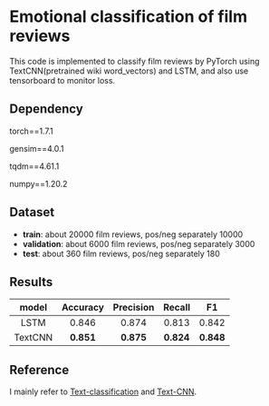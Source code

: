 # Emotional classification of film reviews

This code is implemented to classify film reviews by PyTorch using TextCNN(pretrained wiki word_vectors) and LSTM, and also use tensorboard to monitor loss.

## Dependency

torch==1.7.1

gensim==4.0.1

tqdm==4.61.1

numpy==1.20.2

## Dataset

* **train**: about 20000 film reviews, pos/neg separately 10000
* **validation**: about 6000 film reviews, pos/neg separately 3000
* **test**: about 360 film reviews, pos/neg separately 180

## Results

|  model  | Accuracy  | Precision |  Recall   |    F1     |
| :-----: | :-------: | :-------: | :-------: | :-------: |
|  LSTM   |   0.846   |   0.874   |   0.813   |   0.842   |
| TextCNN | **0.851** | **0.875** | **0.824** | **0.848** |

## Reference

I mainly refer to [Text-classification](https://github.com/WhatTong/Text-classification) and [Text-CNN](https://github.com/0809zheng/Chinese-movie-comments-sentiment-analysis-pytorch).

